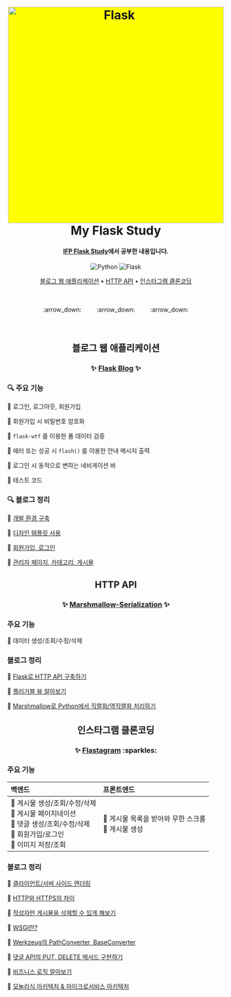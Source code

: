 <h1 align="center">
  <br>
  <img src="https://flask.palletsprojects.com/en/2.2.x/_images/flask-logo.png" alt="Flask" width="500"  style="background-color:yellow">
  <br>
  My Flask Study
  <br>
</h1>

<h4 align="center"><a href="https://github.com/IDU-IFP/ifp-flask-study" target="_blank">IFP Flask Study</a>에서 공부한 내용입니다.</h4>

<p align="center">
    <img src="https://img.shields.io/badge/python-3.10-9cf?style-flat&logo=python" alt="Python">
    <img src="https://img.shields.io/badge/flask-2.2.2-9cf?style-flat&logo=flask" alt="Flask">
</p>

<p align="center">
  <a href="#블로그-웹-애플리케이션">블로그 웹 애플리케이션</a> •
  <a href="#http-api">HTTP API</a> •
  <a href="#인스타그램-클론코딩">인스타그램 클론코딩</a>
</p>

<br>
<br>
<div align="center">
:arrow_down: &nbsp; &nbsp; &nbsp; &nbsp; :arrow_down: &nbsp; &nbsp; &nbsp; &nbsp; :arrow_down:
</div>
<br>
<br>

<div align="center">
  
## 블로그 웹 애플리케이션

### :sparkles: [Flask Blog](https://github.com/overtae/my-flask-study/tree/06-blog-comments) :sparkles:

</div>
  
### :mag: 주요 기능

:small_blue_diamond: 로그인, 로그아웃, 회원가입
  
:small_blue_diamond: 회원가입 시 비밀번호 암호화
  
:small_blue_diamond: `flask-wtf` 를 이용한 폼 데이터 검증
  
:small_blue_diamond: 에러 또는 성공 시 `flash()` 를 이용한 안내 메시지 출력
  
:small_blue_diamond: 로그인 시 동적으로 변하는 네비게이션 바
  
:small_blue_diamond: 테스트 코드

### :mag: 블로그 정리

:small_blue_diamond: [개발 환경 구축](https://overtae.github.io/blog/python%20flask/flask-blog-practice/)
  
:small_blue_diamond: [디자인 템플릿 사용](https://overtae.github.io/blog/python%20flask/flask-blog-bootstrap/)
  
:small_blue_diamond: [회원가입, 로그인](https://overtae.github.io/blog/python%20flask/flask-login/)
  
:small_blue_diamond: [관리자 페이지, 카테고리, 게시물](https://overtae.github.io/blog/python%20flask/flask-admin/) 

<div align="center">

## HTTP API

### :sparkles: [Marshmallow-Serialization](https://github.com/overtae/my-flask-study/tree/09-marshmallow-serialization) :sparkles:

</div>
  
### 주요 기능

:small_blue_diamond: 데이터 생성/조회/수정/삭제

### 블로그 정리

:small_blue_diamond: [Flask로 HTTP API 구축하기](https://overtae.github.io/blog/python%20flask/flask-http-api-1/)

:small_blue_diamond: [플러거블 뷰 알아보기](https://overtae.github.io/blog/python%20flask/flask-pluggable-views/)

:small_blue_diamond: [Marshmallow로 Python에서 직렬화/역직렬화 처리하기](https://overtae.github.io/blog/python%20flask/flask-marshmallow/)

<div align="center">

## 인스타그램 클론코딩

### :sparkles: [Flastagram]([https://github.com/overtae/my-flask-study/tree/15-flask-instagram](https://github.com/overtae/my-flask-study/tree/flastagram)) :sparkles:

</div>
  
### 주요 기능

| 백엔드 | 프론트엔드 |
| :--- | :--- |
| :small_blue_diamond: 게시물 생성/조회/수정/삭제<br>:small_blue_diamond: 게시물 페이지네이션<br>:small_blue_diamond: 댓글 생성/조회/수정/삭제<br>:small_blue_diamond: 회원가입/로그인<br>:small_blue_diamond: 이미지 저장/조회 | :small_blue_diamond: 게시물 목록을 받아와 무한 스크롤<br>:small_blue_diamond: 게시물 생성 |

### 블로그 정리

:small_blue_diamond: [클라이언트/서버 사이드 렌더링](https://overtae.github.io/blog/python%20flask/flask-cors/)

:small_blue_diamond: [HTTP와 HTTPS의 차이](https://overtae.github.io/blog/python%20flask/flask-http-https/)

:small_blue_diamond: [작성자만 게시물을 삭제할 수 있게 해보기](https://overtae.github.io/blog/python%20flask/flask-post-delete/)
 
:small_blue_diamond: [WSGI란?](https://overtae.github.io/blog/python%20flask/flask-wsgi-werkzeug/)

:small_blue_diamond: [Werkzeug의 PathConverter, BaseConverter](https://overtae.github.io/blog/python%20flask/flask-werkzeug-converter/)

:small_blue_diamond: [댓글 API의 PUT, DELETE 메서드 구현하기](https://overtae.github.io/blog/python%20flask/flask-comment-put-delete-method/)

:small_blue_diamond: [비즈니스 로직 알아보기](https://overtae.github.io/blog/python%20flask/flask-instagram-business-logic/)

:small_blue_diamond: [모놀리식 아키텍처 & 마이크로서비스 아키텍처](https://overtae.github.io/blog/python%20flask/flask-architecture/)
